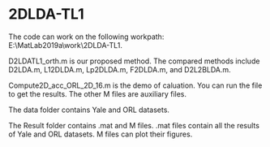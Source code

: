 # 2DLDA-TL1
The code can work on the following workpath: E:\MatLab2019a\work\2DLDA-TL1.

D2LDATL1_orth.m is our proposed method. The compared methods include D2LDA.m, L12DLDA.m, Lp2DLDA.m, F2DLDA.m, and D2L2BLDA.m.

Compute2D_acc_ORL_2D_16.m is the demo of caluation. You can run the file to get the results. The other M files are auxiliary files.

The data folder contains Yale and ORL datasets. 

The Result folder contains .mat and M files. .mat files contain all the results of Yale and ORL datasets. M files can plot their figures. 
